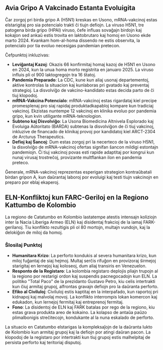 ## Avia Gripo A Vakcinado Estanta Evoluigita

Ĉar zorgoj pri birda gripo A (H5N1) kreskas en Usono, mRNA-vakcinoj estas elstarigitaj pro sia potencialo trakti ĉi tiujn defiojn. La viruso H5N1, tre patogena birda gripo (HPAI) viruso, ĉefe influas sovaĝajn birdojn kaj kokaĵon sed ankaŭ estis trovita en laktobrutaro kaj homoj en Usono ekde marto 2024. Kvankam hom-al-homa dissendo ne estis observita, la potencialo por tia evoluo necesigas pandemian pretecon.

Ĉefpunktoj inkluzivas:

- **Leviĝantaj Kazoj**: Okazis 66 konfirmitaj homaj kazoj de H5N1 en Usono en 2024, kun la unua homa morto registrita en januaro 2025. La viruso influis pli ol 900 laktogregojn tra 16 ŝtatoj.
- **Pandemia Preparado**: La CDC, kune kun aliaj usonaj departementoj, aktive kontrolas la situacion kaj kunlaboras pri gvatado kaj preventaj strategioj. La disvolviĝo de vakcino-kandidato estas decida parto de ĉi tiuj klopodoj.
- **mRNA-Vakcina Potencialo**: mRNA-vakcinoj estas rigardataj kiel precipe promesplenaj pro siaj rapidaj produktadkapabloj kompare kun tradiciaj vakcinoj. Ekzistas nuntempe 12 vakcinoj en klinika evoluo por pandemia gripo, kun kvin utiligante mRNA-teknologion.
- **Subteno kaj Disvolviĝo**: La Usona Biomedicina Altnivela Esplorado kaj Evoluiga Aŭtoritato (BARDA) subtenas la disvolviĝon de ĉi tiuj vakcinoj, inkluzive de financado de klinikaj provoj por kandidatoj kiel ARCT-2304 de Arcturus Therapeutics.
- **Defioj kaj Ŝancoj**: Dum estas zorgoj pri la necerteco de la viruso H5N1, la disvolviĝo de mRNA-vakcinoj ofertas signifan ŝancon mildigi estontajn pandemiojn. Ĉi tiuj vakcinoj povas esti rapide adaptitaj por kongrui kun nunaj virusaj trostreĉoj, provizante multflankan ilon en pandemia preteco.

Ĝenerale, mRNA-vakcinoj reprezentas esperigan strategion kontraŭbatali birdan gripon A, kun daŭrantaj laboroj por evoluigi kaj testi tiujn vakcinojn en preparo por eblaj ekaperoj.

## ELN-Konfliktoj kun FARC-Geriloj en la Regiono Kattumbo de Kolombio

La regiono de Catatumbo en Kolombio lastatempe atestis intensajn koliziojn inter la Nacia Liberiga Armeo (ELN) kaj disidentaj frakcioj de la iamaj FARK-gerilanoj. Tiu konflikto rezultigis pli ol 80 mortojn, multajn vundojn, kaj la delokiĝon de miloj da homoj.

### Ŝlosilaj Punktoj

- **Humanitara Krizo**: La perforto kondukis al severa humanitara krizo, kun miloj fuĝantaj de siaj hejmoj. Multaj serĉis rifuĝon en provizoraj ŝirmejoj starigitaj en lernejoj kaj koloseoj, dum aliaj transiris en Venezuelon.
- **Responto de la Registaro**: La kolombia registaro deplojis pliajn trupojn al la regiono por restarigi ordon kaj suspendis pacnegocadojn kun ELN. La politiko "Total Paco" de la prezidanto Gustavo Petro, kiu celis intertrakti kun ĉiuj armitaj grupoj, alfrontas gravajn defiojn pro la daŭranta perforto.
- **Efiko al Civiluloj**: Civiluloj estis kaptitaj en la interpafado, kun raportoj pri kidnapoj kaj malvolaj movoj. La konflikto interrompis lokan komercon kaj edukadon, kun lernejoj fermitaj kaj entreprenoj fermitaj.
- **Fono**: La disidentoj de ELN kaj FARK batalas por rego de la regiono, kiu estas grava produkta areo de kokaino. La kolapso de antaŭa paŭzo plimalbonigis streĉitecojn, kondukante al la nuna eskalado de perforto.

La situacio en Catatumbo elstarigas la kompleksaĵojn de la daŭranta lukto de Kolombio kun armitaj grupoj kaj la defiojn por atingi daŭran pacon. La klopodoj de la registaro por intertrakti kun tiuj grupoj estis malhelpitaj de persista perforto kaj teritoriaj disputoj.

